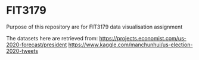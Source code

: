 # FIT3179
Purpose of this repository are for FIT3179 data visualisation assignment 

The datasets here are retrieved from: 
https://projects.economist.com/us-2020-forecast/president
https://www.kaggle.com/manchunhui/us-election-2020-tweets
